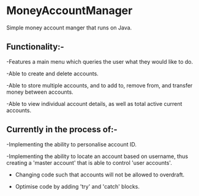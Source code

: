 # MoneyAccountManager

Simple money account manger that runs on Java. 

## Functionality:-

-Features a main menu which queries the user what they would like to do.

-Able to create and delete accounts.

-Able to store multiple accounts, and to add to, remove from, and transfer money between accounts.

-Able to view individual account details, as well as total active current accounts.


## Currently in the process of:-

-Implementing the ability to personalise account ID.

-Implementing the ability to locate an account based on username, thus creating a 'master account' that is able to control 'user accounts'.

- Changing code such that accounts will not be allowed to overdraft.

- Optimise code by adding 'try' and 'catch' blocks.
